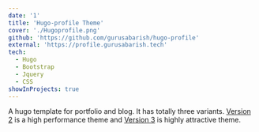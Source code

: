 ```yaml
---
date: '1'
title: 'Hugo-profile Theme'
cover: './Hugoprofile.png'
github: 'https://github.com/gurusabarish/hugo-profile'
external: 'https://profile.gurusabarish.tech'
tech:
  - Hugo
  - Bootstrap
  - Jquery
  - CSS
showInProjects: true
---
```


A hugo template for portfolio and blog. It has totally three variants. [Version 2](https://v2.profile.gurusabarish.tech) is a high performance theme and [Version 3](https://v2.profile.gurusabarish.tech) is highly attractive theme.
